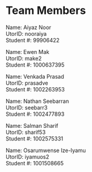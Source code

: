 # Team Members

Name: Aiyaz Noor  
UtorID: nooraiya  
Student #: 99906422  

Name: Ewen Mak  
UtorID: make2  
Student #: 1000637395  

Name: Venkada Prasad  
UtorID: prasadve  
Student #: 1002263953

Name: Nathan Seebarran  
UtorID: seebarr3  
Student #: 1002477893  

Name: Salman Sharif  
UtorID: sharif53  
Student #: 1002575331  

Name: Osarumwense Ize-Iyamu  
UtorID: iyamuos2  
Student #: 1001508665  
